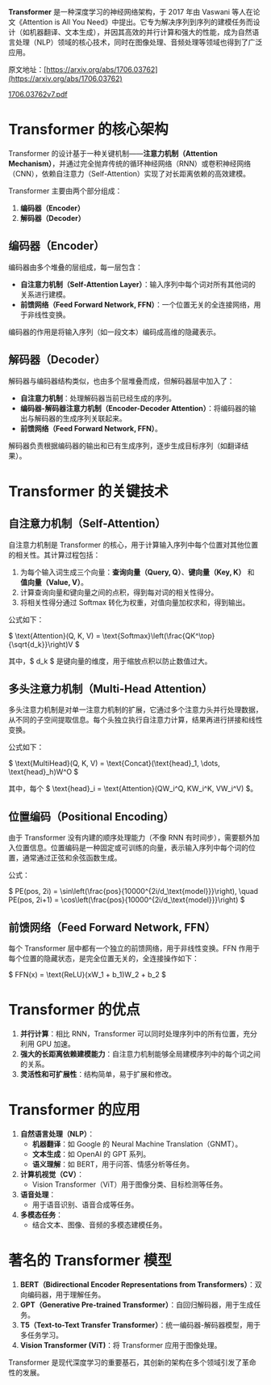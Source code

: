 **Transformer** 是一种深度学习的神经网络架构，于 2017 年由 Vaswani 等人在论文《Attention is All You Need》中提出。它专为解决序列到序列的建模任务而设计（如机器翻译、文本生成），并因其高效的并行计算和强大的性能，成为自然语言处理（NLP）领域的核心技术，同时在图像处理、音频处理等领域也得到了广泛应用。

原文地址：[https://arxiv.org/abs/1706.03762](https://arxiv.org/abs/1706.03762)

[1706.03762v7.pdf](https://www.yuque.com/attachments/yuque/0/2025/pdf/2639475/1737079730307-8266b3d8-647c-441b-ab6d-075f68d5db4e.pdf)

# Transformer 的核心架构
Transformer 的设计基于一种关键机制——**注意力机制（Attention Mechanism）**，并通过完全抛弃传统的循环神经网络（RNN）或卷积神经网络（CNN），依赖自注意力（Self-Attention）实现了对长距离依赖的高效建模。

Transformer 主要由两个部分组成：

1. **编码器（Encoder）**
2. **解码器（Decoder）**

## 编码器（Encoder）
编码器由多个堆叠的层组成，每一层包含：

+ **自注意力机制（Self-Attention Layer）**：输入序列中每个词对所有其他词的关系进行建模。
+ **前馈网络（Feed Forward Network, FFN）**：一个位置无关的全连接网络，用于非线性变换。

编码器的作用是将输入序列（如一段文本）编码成高维的隐藏表示。

## 解码器（Decoder）
解码器与编码器结构类似，也由多个层堆叠而成，但解码器层中加入了：

+ **自注意力机制**：处理解码器当前已经生成的序列。
+ **编码器-解码器注意力机制（Encoder-Decoder Attention）**：将编码器的输出与解码器的生成序列关联起来。
+ **前馈网络（Feed Forward Network, FFN）**。

解码器负责根据编码器的输出和已有生成序列，逐步生成目标序列（如翻译结果）。

# Transformer 的关键技术
## 自注意力机制（Self-Attention）
自注意力机制是 Transformer 的核心，用于计算输入序列中每个位置对其他位置的相关性。其计算过程包括：

1. 为每个输入词生成三个向量：**查询向量（Query, Q）**、**键向量（Key, K）** 和 **值向量（Value, V）**。
2. 计算查询向量和键向量之间的点积，得到每对词的相关性得分。
3. 将相关性得分通过 Softmax 转化为权重，对值向量加权求和，得到输出。

公式如下：

$ \text{Attention}(Q, K, V) = \text{Softmax}\left(\frac{QK^\top}{\sqrt{d_k}}\right)V $

其中，$ d_k $ 是键向量的维度，用于缩放点积以防止数值过大。

## 多头注意力机制（Multi-Head Attention）
多头注意力机制是对单一注意力机制的扩展，它通过多个注意力头并行处理数据，从不同的子空间提取信息。每个头独立执行自注意力计算，结果再进行拼接和线性变换。

公式如下：

$ \text{MultiHead}(Q, K, V) = \text{Concat}(\text{head}_1, \dots, \text{head}_h)W^O $

其中，每个 $ \text{head}_i = \text{Attention}(QW_i^Q, KW_i^K, VW_i^V) $。

## 位置编码（Positional Encoding）
由于 Transformer 没有内建的顺序处理能力（不像 RNN 有时间步），需要额外加入位置信息。位置编码是一种固定或可训练的向量，表示输入序列中每个词的位置，通常通过正弦和余弦函数生成。

公式：

$ PE(pos, 2i) = \sin\left(\frac{pos}{10000^{2i/d_\text{model}}}\right), \quad PE(pos, 2i+1) = \cos\left(\frac{pos}{10000^{2i/d_\text{model}}}\right) $

## 前馈网络（Feed Forward Network, FFN）
每个 Transformer 层中都有一个独立的前馈网络，用于非线性变换。FFN 作用于每个位置的隐藏状态，是完全位置无关的，全连接操作如下：

$ FFN(x) = \text{ReLU}(xW_1 + b_1)W_2 + b_2 $

# Transformer 的优点
1. **并行计算**：相比 RNN，Transformer 可以同时处理序列中的所有位置，充分利用 GPU 加速。
2. **强大的长距离依赖建模能力**：自注意力机制能够全局建模序列中的每个词之间的关系。
3. **灵活性和可扩展性**：结构简单，易于扩展和修改。

# Transformer 的应用
1. **自然语言处理（NLP）**：
    - **机器翻译**：如 Google 的 Neural Machine Translation（GNMT）。
    - **文本生成**：如 OpenAI 的 GPT 系列。
    - **语义理解**：如 BERT，用于问答、情感分析等任务。
2. **计算机视觉（CV）**：
    - Vision Transformer（ViT）用于图像分类、目标检测等任务。
3. **语音处理**：
    - 用于语音识别、语音合成等任务。
4. **多模态任务**：
    - 结合文本、图像、音频的多模态建模任务。

# 著名的 Transformer 模型
1. **BERT（Bidirectional Encoder Representations from Transformers）**：双向编码器，用于理解任务。
2. **GPT（Generative Pre-trained Transformer）**：自回归解码器，用于生成任务。
3. **T5（Text-to-Text Transfer Transformer）**：统一编码器-解码器模型，用于多任务学习。
4. **Vision Transformer (ViT)**：将 Transformer 应用于图像处理。

Transformer 是现代深度学习的重要基石，其创新的架构在多个领域引发了革命性的发展。

